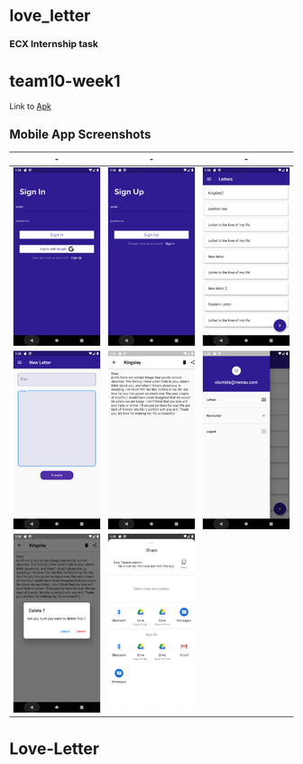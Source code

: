 # love_letter

### ECX Internship task
# team10-week1
Link to [Apk](https://github.com/ECX-Unilag/team10-week1/blob/master/release/app-release.apk)
## Mobile App Screenshots
| - | - | - |
|:---:|:---:|:---:|
|![img](screenshots/signin.png)|![img](screenshots/signup.png)|![img](screenshots/letters.png)|
|![img](screenshots/newletter.png)|![img](screenshots/letterdetail.png)|![img](screenshots/drawer.png)|
|<img src="screenshots/delete.png" alt="delete" width="300"/>|<img src="screenshots/share.png" alt="share" width="300"/>||
# Love-Letter
